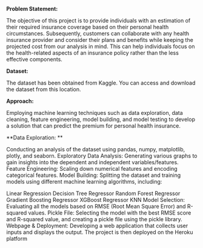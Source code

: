 **Problem Statement:**

The objective of this project is to provide individuals with an estimation of their required insurance coverage based on their personal health circumstances. Subsequently, customers can collaborate with any health insurance provider and consider their plans and benefits while keeping the projected cost from our analysis in mind. This can help individuals focus on the health-related aspects of an insurance policy rather than the less effective components.

**Dataset:**

The dataset has been obtained from Kaggle. You can access and download the dataset from this location.

**Approach:**

Employing machine learning techniques such as data exploration, data cleaning, feature engineering, model building, and model testing to develop a solution that can predict the premium for personal health insurance.

**Data Exploration: **

Conducting an analysis of the dataset using pandas, numpy, matplotlib, plotly, and seaborn.
Exploratory Data Analysis: Generating various graphs to gain insights into the dependent and independent variables/features.
Feature Engineering: Scaling down numerical features and encoding categorical features.
Model Building: Splitting the dataset and training models using different machine learning algorithms, including:

Linear Regression
Decision Tree Regressor
Random Forest Regressor
Gradient Boosting Regressor
XGBoost Regressor
KNN
Model Selection: Evaluating all the models based on RMSE (Root Mean Square Error) and R-squared values.
Pickle File: Selecting the model with the best RMSE score and R-squared value, and creating a pickle file using the pickle library.
Webpage & Deployment: Developing a web application that collects user inputs and displays the output. The project is then deployed on the Heroku platform
